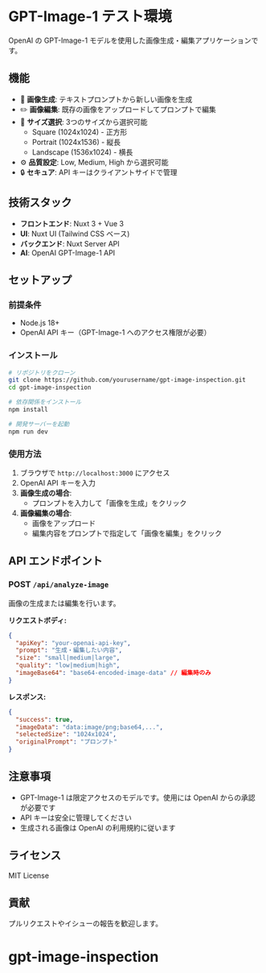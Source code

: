 # GPT-Image-1 テスト環境

OpenAI の GPT-Image-1 モデルを使用した画像生成・編集アプリケーションです。

## 機能

- 🎨 **画像生成**: テキストプロンプトから新しい画像を生成
- ✏️ **画像編集**: 既存の画像をアップロードしてプロンプトで編集
- 📐 **サイズ選択**: 3つのサイズから選択可能
  - Square (1024x1024) - 正方形
  - Portrait (1024x1536) - 縦長
  - Landscape (1536x1024) - 横長
- ⚙️ **品質設定**: Low, Medium, High から選択可能
- 🔒 **セキュア**: API キーはクライアントサイドで管理

## 技術スタック

- **フロントエンド**: Nuxt 3 + Vue 3
- **UI**: Nuxt UI (Tailwind CSS ベース)
- **バックエンド**: Nuxt Server API
- **AI**: OpenAI GPT-Image-1 API

## セットアップ

### 前提条件

- Node.js 18+ 
- OpenAI API キー（GPT-Image-1 へのアクセス権限が必要）

### インストール

```bash
# リポジトリをクローン
git clone https://github.com/yourusername/gpt-image-inspection.git
cd gpt-image-inspection

# 依存関係をインストール
npm install

# 開発サーバーを起動
npm run dev
```

### 使用方法

1. ブラウザで `http://localhost:3000` にアクセス
2. OpenAI API キーを入力
3. **画像生成の場合**:
   - プロンプトを入力して「画像を生成」をクリック
4. **画像編集の場合**:
   - 画像をアップロード
   - 編集内容をプロンプトで指定して「画像を編集」をクリック

## API エンドポイント

### POST `/api/analyze-image`

画像の生成または編集を行います。

**リクエストボディ:**
```json
{
  "apiKey": "your-openai-api-key",
  "prompt": "生成・編集したい内容",
  "size": "small|medium|large",
  "quality": "low|medium|high",
  "imageBase64": "base64-encoded-image-data" // 編集時のみ
}
```

**レスポンス:**
```json
{
  "success": true,
  "imageData": "data:image/png;base64,...",
  "selectedSize": "1024x1024",
  "originalPrompt": "プロンプト"
}
```

## 注意事項

- GPT-Image-1 は限定アクセスのモデルです。使用には OpenAI からの承認が必要です
- API キーは安全に管理してください
- 生成される画像は OpenAI の利用規約に従います

## ライセンス

MIT License

## 貢献

プルリクエストやイシューの報告を歓迎します。
# gpt-image-inspection
